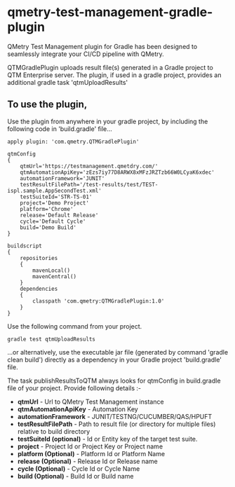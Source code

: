 # qmetry-test-management-gradle-plugin
QMetry Test Management plugin for Gradle has been designed to seamlessly integrate your CI/CD pipeline with QMetry.

QTMGradlePlugin uploads result file(s) generated in a Gradle project to QTM Enterprise server. The plugin, if used in a gradle project, provides an additional gradle task 'qtmUploadResults'

## To use the plugin,

Use the plugin from anywhere in your gradle project, by including the following code in 'build.gradle' file...
```
apply plugin: 'com.qmetry.QTMGradlePlugin'

qtmConfig
{
	qtmUrl='https://testmanagement.qmetdry.com/'
	qtmAutomationApiKey='zEzs7iy77D8ARWX8xMFzJRZTzb66W0LCyaK6xdec'
	automationFramework='JUNIT'
	testResultFilePath='/test-results/test/TEST-ispl.sample.AppSecondTest.xml'
	testSuiteId='STR-TS-01'
	project='Demo Project'
	platform='Chrome'
	release='Default Release'
	cycle='Default Cycle'
	build='Demo Build'
}

buildscript
{
    repositories
	{
        mavenLocal()
		mavenCentral()
    }
    dependencies
	{
        classpath 'com.qmetry:QTMGradlePlugin:1.0'
    }
}
```

Use the following command from your project.
```
gradle test qtmUploadResults
```

...or alternatively, use the executable jar file (generated by command 'gradle clean build') directly as a dependency in your Gradle project 'build.gradle' file.

The task publishResultsToQTM always looks for qtmConfig in build.gradle file of your project. Provide following details :-

* **qtmUrl** - Url to QMetry Test Management instance
* **qtmAutomationApiKey** - Automation Key
* **automationFramework** - JUNIT/TESTNG/CUCUMBER/QAS/HPUFT
* **testResultFilePath** - Path to result file (or directory for multiple files) relative to build directory
* **testSuiteId (optional)** - Id or Entity key of the target test suite.
* **project** - Project Id or Project Key or Project name
* **platform (Optional)** - Platform Id or Platform Name
* **release (Optional)** - Release Id or Release name
* **cycle (Optional)** - Cycle Id or Cycle Name
* **build (Optional)** - Build Id or Build name